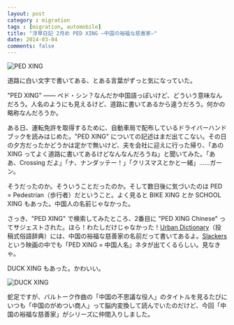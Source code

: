 ```yaml
---
layout: post
category : migration
tags : [migration, automobile]
title: "浮草日記 2月め PED XING ―中国の裕福な慈善家―"
date: 2014-03-04
comments: false
---
```


![PED XING](https://lh3.googleusercontent.com/-i8f3AJTffb8/UxpuM2Ma0DI/AAAAAAAB8Ew/4O1882TR7S4/w620-h465-no/14+-+1) 

道路に白い文字で書いてある、とある言葉がずっと気になっていた。 

"PED XING" ―― ペド・シン？なんだか中国語っぽいけど、どういう意味なんだろう。人名のようにも見えるけど、道路に書いてあるから違うだろう。何かの略称なんだろうか。 

ある日、運転免許を取得するために、自動車局で配布しているドライバーハンドブックを読みはじめた。"PED XING" についての記述はまだ出てこない。その日の夕方だったかどうかは定かで無いけど、夫を会社に迎えに行った帰り、「あの XING ってよく道路に書いてあるけどなんなんだろうね」と聞いてみた。「ああ、Crossing だよ」「ナ、ナンダッテー！」「クリスマスとかと一緒」……ガーン。

そうだったのか。そういうことだったのか。そして数日後に気づいたのは PED = Pedestrian（歩行者）だということ。よく見ると BIKE XING とか SCHOOL XING もあった。中国人の名前じゃなかった。 

さっき、"PED XING" で検索してみたところ、2番目に "PED XING Chinese" ってサジェストされた。ほら！わたしだけじゃなかった！[Urban Dictionary](http://www.urbandictionary.com/define.php?term=PED+XING&defid=4076438)（投稿式俗語辞典）には、中国の裕福な慈善家の名前だって書いてあるよ。[Slackers](http://www.imdb.com/title/tt0240900/) という映画の中でも「PED XING = 中国人名」ネタが出てくるらしい。見なきゃ。 

DUCK XING もあった。かわいい。 

![DUCK XING](https://lh5.googleusercontent.com/rlK9ULd5wW5fjERqiQcYMmgCzfCuT79JSMB-TPQmbNH8=w620-h465-no)

蛇足ですが、バルトーク作曲の「中国の不思議な役人」のタイトルを見るたびにいつも「中国のがめつい商人」って脳内変換して読んでいたのだけど、今回「中国の裕福な慈善家」がシリーズに仲間入りしました。 

<object width="620" height="465"><param name="movie" value="//www.youtube.com/v/GkbMiOtzrsY?hl=en_US&amp;version=3"></param><param name="allowFullScreen" value="true"></param><param name="allowscriptaccess" value="always"></param><embed src="//www.youtube.com/v/GkbMiOtzrsY?hl=en_US&amp;version=3" type="application/x-shockwave-flash" width="640" height="480" allowscriptaccess="always" allowfullscreen="true"></embed></object>